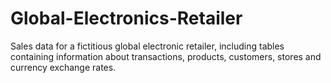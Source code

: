 # Global-Electronics-Retailer
Sales data for a fictitious global electronic retailer, including tables containing information about transactions, products, customers, stores and currency exchange rates.
